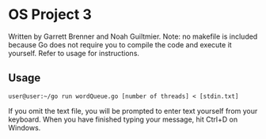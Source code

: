 # OS Project 3

Written by Garrett Brenner and Noah Guiltmier. Note: no makefile is included because Go does not require you to compile the code and execute it yourself. Refer to usage for instructions.


## Usage

```console
user@user:~/go run wordQueue.go [number of threads] < [stdin.txt]
```

If you omit the text file, you will be prompted to enter text yourself from your keyboard. When you have finished typing your message, hit Ctrl+D on Windows.
